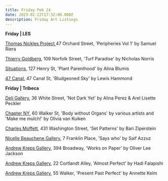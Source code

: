 ```yaml
---
title: Friday Feb 24
date: 2023-02-22T17:32:00.000Z
description: Friday Art Listings
---
```

**F﻿riday | LES**

[Thomas Nickles Project	](https://www.thomasnickles.com/exhibitions/)47 Orchard Street, 'Peripheries Vol 1' by Samuel Riera

[Thierry Goldberg](https://thierrygoldberg.com/), 109 Norfolk Street, 'Turf Paradise' by Nicholas Norris

[Situations](https://www.situations.us/future-1), 127 Henry St, 'Plant Parenthood' by Alina Blumis

[47 Canal](http://47canal.us/), 47 Canal St, 'Bludgeoned Sky' by Lewis Hammond

**F﻿riday | Tribeca**

[D﻿eli Gallery](https://www.instagram.com/deligallery), 36 White Street, 'Not Dark Yet' by Alina Perez & Arel Lisette Peckler 

[C﻿hapter NY](https://chapter-ny.com/), 60 Walker St, 'Body without Organs' by various artists and 'Make me mulch!' by Olivia van Kuiken

[Charles Moffett](https://charlesmoffett.com/), 431 Washington Street, 'Set Patterns' by Bari Ziperstein

[Nicelle Beauchene Gallery](https://nicellebeauchene.com/exhibitions/saif-azzuz/), 7 Franklin Place, 'Says who' by Saif Azzuz

[A﻿ndrew Kreps Gallery](http://www.andrewkreps.com/exhibitions/oliver-lee-jackson-2), 394 Broadway, 'Works on Paper' by Oliver Lee Jackson

[A﻿ndrew Kreps Gallery](http://www.andrewkreps.com/exhibitions/hadi-falapishi-1), 22 Cortlandt Alley, 'Almost Perfect' by Hadi Falapishi

[A﻿ndrew Kreps Gallery](http://www.andrewkreps.com/exhibitions/annette-kelm-1), 55 Walker, 'Present Past Perfect' by Annette Kelm